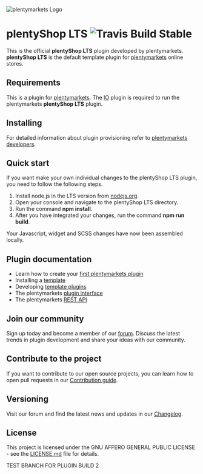 ![plentymarkets Logo](http://www.plentymarkets.eu/layout/pm/images/logo/plentymarkets-logo.jpg)

# plentyShop LTS ![Travis Build Stable](https://img.shields.io/travis/plentymarkets/plugin-ceres/stable?label=build)

This is the official **plentyShop LTS** plugin developed by plentymarkets. **plentyShop LTS** is the default template plugin for [plentymarkets](https://www.plentymarkets.eu/tour/) online stores.

## Requirements

This is a plugin for [plentymarkets](https://www.plentymarkets.com). The [IO](https://github.com/plentymarkets/plugin-io) plugin is required to run the plentymarkets **plentyShop LTS** plugin.

## Installing

For detailed information about plugin provisioning refer to [plentymarkets developers](https://developers.plentymarkets.com/dev-doc/basics#plugin-provisioning).

## Quick start

If you want make your own individual changes to the plentyShop LTS plugin, you need to follow the following steps.

1. Install node.js in the LTS version from [nodejs.org](https://nodejs.org/en/).
2. Open your console and navigate to the plentyShop LTS directory.
3. Run the command **npm install**.
4. After you have integrated your changes, run the command **npm run build**.

Your Javascript, widget and SCSS changes have now been assembled locally. 

## Plugin documentation

- Learn how to create your [first plentymarkets plugin](https://developers.plentymarkets.com/tutorials/helloworld)
- Installing a [template](https://developers.plentymarkets.com/tutorials/design)
- Developing [template plugins](https://developers.plentymarkets.com/dev-doc/template-plugins)
- The plentymarkets [plugin interface](https://developers.plentymarkets.com/dev-doc/basics#introduction-interface)
- The plentymarkets [REST API](https://developers.plentymarkets.com/rest-doc/introduction)

## Join our community

Sign up today and become a member of our [forum](https://forum.plentymarkets.com/c/plugin-entwicklung). Discuss the latest trends in plugin development and share your ideas with our community.

## Contribute to the project 

If you want to contribute to our open source projects, you can learn how to open pull requests in our [Contribution guide](https://github.com/plentymarkets/plugin-ceres/blob/stable/contributionGuide.md).

## Versioning

Visit our forum and find the latest news and updates in our [Changelog](https://forum.plentymarkets.com/c/changelog?order=created).

## License

This project is licensed under the GNU AFFERO GENERAL PUBLIC LICENSE - see the [LICENSE.md](/LICENSE.md) file for details.


TEST BRANCH FOR PLUGIN BUILD 2
